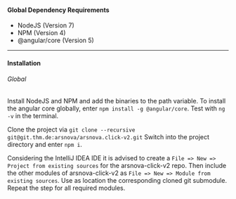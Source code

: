 #### Global Dependency Requirements

- NodeJS (Version 7)
- NPM (Version 4)
- @angular/core (Version 5)

---
#### Installation

###### Global
Install NodeJS and NPM and add the binaries to the path variable.
To install the angular core globally, enter `npm install -g @angular/core`. Test with `ng -v` in the terminal.

Clone the project via `git clone --recursive git@git.thm.de:arsnova/arsnova.click-v2.git`
Switch into the project directory and enter `npm i`.

Considering the IntelliJ IDEA IDE it is advised to create a `File => New => Project from existing sources` for the arsnova-click-v2 repo. Then include the other modules of arsnova-click-v2 as `File => New => Module from existing sources`. Use as location the corresponding cloned git submodule. Repeat the step for all required modules.
